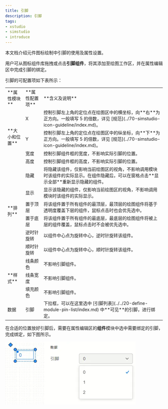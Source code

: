 ```yaml
---
title: 引脚
description: 引脚
tags:
- xstudio
- simstudio
- introduce
---
```


本文档介绍元件图标绘制中引脚的使用及属性设置。

用户可从图标组件库拖拽或点击**引脚组件**，将其添加至绘图工作区，并在属性编辑区中完成引脚的绑定。

引脚的可配置项如下表所示：

<table>
    <tr>
        <td>**属性模块**</td>
        <td>**属性配置项**</td>
        <td>**含义及说明**</td>
    </tr>
    <tr>
        <td rowspan="4">**大小和位置**</td>
        <td>X</td>
        <td>控制引脚左上角的定位点在绘图区中的横坐标，向**右**为正方向。一般填写 5 的倍数，详见 [规范](../70-simstudio-icon-guideline/index.md)。</td>
    </tr>
    <tr>
        <td>Y</td>
        <td>控制引脚左上角的定位点在绘图区中的纵坐标，向**下**为正方向。一般填写 5 的倍数，详见 [规范](../70-simstudio-icon-guideline/index.md)。</td>
    </tr>
    <tr>
        <td>宽度</td>
        <td>控制引脚组件框的宽度，不影响实际引脚的位置。</td>
    </tr>
    <tr>
        <td>高度</td>
        <td>控制引脚组件框的高度，不影响实际引脚的位置。</td>
    </tr>
    <tr>
        <td rowspan="6">**排列**</td>
        <td>隐藏</td>
        <td>将隐藏该组件，仅影响当前绘图区的视角，不影响调用模块时该组件的实际显示。在组件隐藏后，可以在窗格点击**显示全部**重新显示隐藏的组件。</td>
    </tr>
    <tr>
        <td>显示</td>
        <td>显示该隐藏的组件，仅影响当前绘图区的视角，不影响调用模块时该组件的实际显示。</td>
    </tr>
    <tr>
        <td>置于顶层</td>
        <td>将该组件置于所有组件的最顶层，最顶层的绘图组件将基于透明度覆盖下层的组件，鼠标点击时也会优先选中。</td>
    </tr>
    <tr>
        <td>置于底层</td>
        <td>将该组件置于所有组件的最底层，最底层的绘图组件将被上层的组件覆盖，鼠标点击时不会被优先选中。</td>
    </tr>
    <tr>
        <td>逆时针旋转</td>
        <td>以组件中心点为旋转中心，逆时针旋转该组件。</td>
    </tr>
    <tr>
        <td>顺时针旋转</td>
        <td>以组件中心点为旋转中心，顺时针旋转该组件。</td>
    </tr>
    <tr>
        <td rowspan="3">**样式**</td>
        <td>线条颜色</td>
        <td>不影响引脚组件。</td>
    </tr>
    <tr>
        <td>线条宽度</td>
        <td>不影响引脚组件。</td>
    </tr>
    <tr>
        <td>填充颜色</td>
        <td>不影响引脚组件。</td>
    </tr>
    <tr>
        <td>数据</td>
        <td>引脚</td>
        <td>下拉框，可以在这里选中 [引脚列表](../../20-define-module-pin-list/index.md) 中**可见**的引脚，进行绑定。</td>
    </tr>
</table>

在合适的位置放好引脚后，需要在属性编辑区的**组件**模块中选中需要绑定的引脚，完成绑定，如下图所示。

![引脚绑定](image.png)